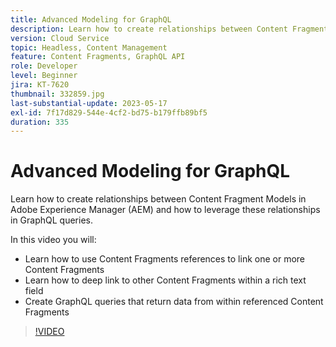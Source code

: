 ```yaml
---
title: Advanced Modeling for GraphQL
description: Learn how to create relationships between Content Fragment Models in Adobe Experience Manager (AEM) and how to leverage these relationships in GraphQL queries.
version: Cloud Service
topic: Headless, Content Management
feature: Content Fragments, GraphQL API
role: Developer
level: Beginner
jira: KT-7620
thumbnail: 332859.jpg
last-substantial-update: 2023-05-17
exl-id: 7f17d829-544e-4cf2-bd75-b179ffb89bf5
duration: 335
---
```

# Advanced Modeling for GraphQL

Learn how to create relationships between Content Fragment Models in Adobe Experience Manager (AEM) and how to leverage these relationships in GraphQL queries.

In this video you will:

+ Learn how to use Content Fragments references to link one or more Content Fragments
+ Learn how to deep link to other Content Fragments within a rich text field
+ Create GraphQL queries that return data from within referenced Content Fragments

>[!VIDEO](https://video.tv.adobe.com/v/332859?quality=12&learn=on)
